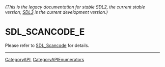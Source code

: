 ###### (This is the legacy documentation for stable SDL2, the current stable version; [SDL3](https://wiki.libsdl.org/SDL3/) is the current development version.)
# SDL_SCANCODE_E

Please refer to [SDL_Scancode](SDL_Scancode) for details.

----
[CategoryAPI](CategoryAPI), [CategoryAPIEnumerators](CategoryAPIEnumerators)


